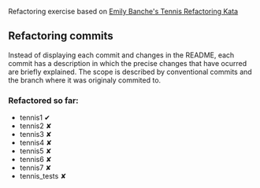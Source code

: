 Refactoring exercise based on [Emily Banche's Tennis Refactoring Kata](https://github.com/emilybache/Tennis-Refactoring-Kata)

## Refactoring commits
Instead of displaying each commit and changes in the README, each commit has a description in which the precise changes that have ocurred are briefly explained. The scope is described by conventional commits and the branch where it was originaly commited to. 

### Refactored so far:
- tennis1 ✔
- tennis2 ✘
- tennis3 ✘
- tennis4 ✘
- tennis5 ✘
- tennis6 ✘
- tennis7 ✘
- tennis_tests ✘
